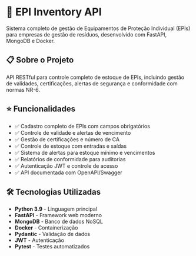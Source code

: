 # 🚀 EPI Inventory API

Sistema completo de gestão de Equipamentos de Proteção Individual (EPIs) para empresas de gestão de resíduos, desenvolvido com FastAPI, MongoDB e Docker.

## 📋 Sobre o Projeto

API RESTful para controle completo de estoque de EPIs, incluindo gestão de validades, certificações, alertas de segurança e conformidade com normas NR-6.

## ⭐ Funcionalidades

- ✅ Cadastro completo de EPIs com campos obrigatórios
- ✅ Controle de validade e alertas de vencimento
- ✅ Gestão de certificações e número de CA
- ✅ Controle de estoque com entradas e saídas
- ✅ Sistema de alertas para estoque mínimo e vencimentos
- ✅ Relatórios de conformidade para auditorias
- ✅ Autenticação JWT e controle de acesso
- ✅ API documentada com OpenAPI/Swagger

## 🛠️ Tecnologias Utilizadas

- **Python 3.9** - Linguagem principal
- **FastAPI** - Framework web moderno
- **MongoDB** - Banco de dados NoSQL
- **Docker** - Containerização
- **Pydantic** - Validação de dados
- **JWT** - Autenticação
- **Pytest** - Testes automatizados

